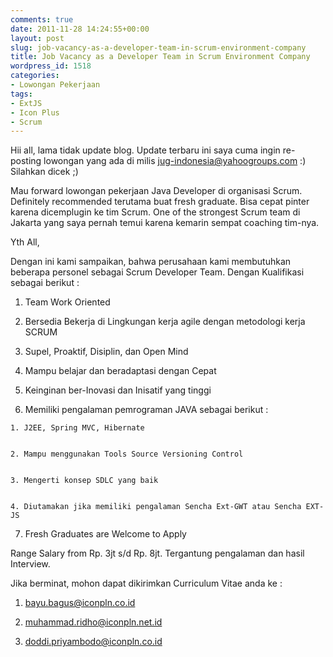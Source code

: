 ```yaml
---
comments: true
date: 2011-11-28 14:24:55+00:00
layout: post
slug: job-vacancy-as-a-developer-team-in-scrum-environment-company
title: Job Vacancy as a Developer Team in Scrum Environment Company
wordpress_id: 1518
categories:
- Lowongan Pekerjaan
tags:
- ExtJS
- Icon Plus
- Scrum
---
```


Hii all, lama tidak update blog. Update terbaru ini saya cuma ingin re-posting lowongan yang ada di milis jug-indonesia@yahoogroups.com :) Silahkan dicek ;)

Mau forward lowongan pekerjaan Java Developer di organisasi Scrum. Definitely recommended terutama buat fresh graduate. Bisa cepat pinter karena dicemplugin ke tim Scrum. One of the strongest Scrum team di Jakarta yang saya pernah temui karena kemarin sempat coaching tim-nya.

Yth All,

Dengan ini kami sampaikan, bahwa perusahaan kami membutuhkan beberapa personel sebagai Scrum Developer Team. 
Dengan Kualifikasi sebagai berikut :




  1. Team Work Oriented


  2. Bersedia Bekerja di Lingkungan kerja agile dengan metodologi kerja SCRUM


  3. Supel, Proaktif, Disiplin, dan Open Mind


  4. Mampu belajar dan beradaptasi dengan Cepat


  5. Keinginan ber-Inovasi dan Inisatif yang tinggi


  6. Memiliki pengalaman pemrograman JAVA sebagai berikut :

   
    1. J2EE, Spring MVC, Hibernate

   
    2. Mampu menggunakan Tools Source Versioning Control

   
    3. Mengerti konsep SDLC yang baik

   
    4. Diutamakan jika memiliki pengalaman Sencha Ext-GWT atau Sencha EXT-JS




  7. Fresh Graduates are Welcome to Apply


Range Salary from Rp. 3jt s/d Rp. 8jt. Tergantung pengalaman dan hasil Interview.

Jika berminat, mohon dapat dikirimkan Curriculum Vitae anda ke :


  1. bayu.bagus@iconpln.co.id


  2. muhammad.ridho@iconpln.net.id


  3. doddi.priyambodo@iconpln.co.id


